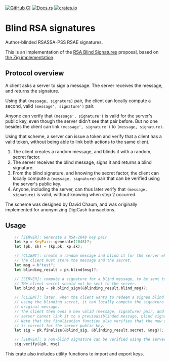 [![GitHub CI](https://github.com/jedisct1/rust-blind-rsa-signatures/actions/workflows/ci.yml/badge.svg)](https://github.com/jedisct1/rust-blind-rsa-signatures/actions)
[![Docs.rs](https://docs.rs/blind-rsa-signatures/badge.svg)](https://docs.rs/blind-rsa-signatures/)
[![crates.io](https://img.shields.io/crates/v/blind-rsa-signatures.svg)](https://crates.io/crates/blind-rsa-signatures)

# Blind RSA signatures

Author-blinded RSASSA-PSS RSAE signatures.

This is an implementation of the [RSA Blind Signatures](https://chris-wood.github.io/draft-wood-cfrg-blind-signatures/draft-wood-cfrg-rsa-blind-signatures.html) proposal, based on [the Zig implementation](https://github.com/jedisct1/zig-rsa-blind-signatures).

## Protocol overview

A client asks a server to sign a message. The server receives the message, and returns the signature.

Using that `(message, signature)` pair, the client can locally compute a second, valid `(message', signature')` pair.

Anyone can verify that `(message', signature')` is valid for the server's public key, even though the server didn't see that pair before.
But no one besides the client can link `(message', signature')` to `(message, signature)`.

Using that scheme, a server can issue a token and verify that a client has a valid token, without being able to link both actions to the same client.

1. The client creates a random message, and blinds it with a random, secret factor.
2. The server receives the blind message, signs it and returns a blind signature.
3. From the blind signature, and knowing the secret factor, the client can locally compute a `(message, signature)` pair that can be verified using the server's public key.
4. Anyone, including the server, can thus later verify that `(message, signature)` is valid, without knowing when step 2 occurred.

The scheme was designed by David Chaum, and was originally implemented for anonymizing DigiCash transactions.

## Usage

```rust
    // [SERVER]: Generate a RSA-2048 key pair
    let kp = KeyPair::generate(2048)?;
    let (pk, sk) = (kp.pk, kp.sk);

    // [CLIENT]: create a random message and blind it for the server whose public key is `pk`.
    // The client must store the message and the secret.
    let msg = b"test";
    let blinding_result = pk.blind(msg)?;

    // [SERVER]: compute a signature for a blind message, to be sent to the client.
    // THe client secret should not be sent to the server.
    let blind_sig = sk.blind_sign(&blinding_result.blind_msg)?;

    // [CLIENT]: later, when the client wants to redeem a signed blind message,
    // using the blinding secret, it can locally compute the signature of the
    // original message.
    // The client then owns a new valid (message, signature) pair, and the
    // server cannot link it to a previous(blinded message, blind signature) pair.
    // Note that the finalization function also verifies that the new signature
    // is correct for the server public key.
    let sig = pk.finalize(&blind_sig, &blinding_result.secret, &msg)?;

    // [SERVER]: a non-blind signature can be verified using the server's public key.
    sig.verify(&pk, msg)
```

This crate also includes utility functions to import and export keys.
